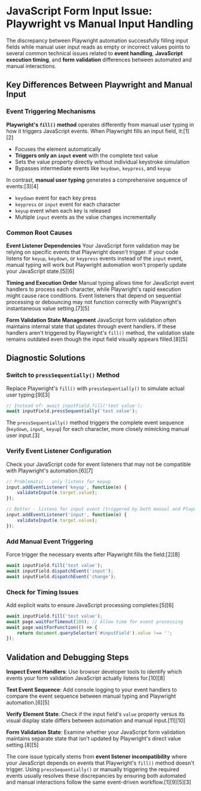 # JavaScript Form Input Issue: Playwright vs Manual Input Handling

The discrepancy between Playwright automation successfully filling input fields while manual user input reads as empty or incorrect values points to several common technical issues related to **event handling**, **JavaScript execution timing**, and **form validation** differences between automated and manual interactions.

## Key Differences Between Playwright and Manual Input

### Event Triggering Mechanisms

**Playwright's `fill()` method** operates differently from manual user typing in how it triggers JavaScript events. When Playwright fills an input field, it:[1][2]

- Focuses the element automatically
- **Triggers only an `input` event** with the complete text value
- Sets the value property directly without individual keystroke simulation
- Bypasses intermediate events like `keydown`, `keypress`, and `keyup`

In contrast, **manual user typing** generates a comprehensive sequence of events:[3][4]
- `keydown` event for each key press
- `keypress` or `input` event for each character
- `keyup` event when each key is released
- Multiple `input` events as the value changes incrementally

### Common Root Causes

**Event Listener Dependencies**
Your JavaScript form validation may be relying on specific events that Playwright doesn't trigger. If your code listens for `keyup`, `keydown`, or `keypress` events instead of the `input` event, manual typing will work but Playwright automation won't properly update your JavaScript state.[5][6]

**Timing and Execution Order**
Manual typing allows time for JavaScript event handlers to process each character, while Playwright's rapid execution might cause race conditions. Event listeners that depend on sequential processing or debouncing may not function correctly with Playwright's instantaneous value setting.[7][5]

**Form Validation State Management**
JavaScript form validation often maintains internal state that updates through event handlers. If these handlers aren't triggered by Playwright's `fill()` method, the validation state remains outdated even though the input field visually appears filled.[8][5]

## Diagnostic Solutions

### Switch to `pressSequentially()` Method

Replace Playwright's `fill()` with `pressSequentially()` to simulate actual user typing:[9][3]

```javascript
// Instead of: await inputField.fill('test value');
await inputField.pressSequentially('test value');
```

The `pressSequentially()` method triggers the complete event sequence (`keydown`, `input`, `keyup`) for each character, more closely mimicking manual user input.[3]

### Verify Event Listener Configuration

Check your JavaScript code for event listeners that may not be compatible with Playwright's automation:[6][7]

```javascript
// Problematic - only listens for keyup
input.addEventListener('keyup', function(e) {
    validateInput(e.target.value);
});

// Better - listens for input event (triggered by both manual and Playwright)
input.addEventListener('input', function(e) {  
    validateInput(e.target.value);
});
```

### Add Manual Event Triggering

Force trigger the necessary events after Playwright fills the field:[2][8]

```javascript
await inputField.fill('test value');
await inputField.dispatchEvent('input');
await inputField.dispatchEvent('change');
```

### Check for Timing Issues

Add explicit waits to ensure JavaScript processing completes:[5][6]

```javascript
await inputField.fill('test value');
await page.waitForTimeout(100); // Allow time for event processing
await page.waitForFunction(() => {
    return document.querySelector('#inputField').value !== '';
});
```

## Validation and Debugging Steps

**Inspect Event Handlers**: Use browser developer tools to identify which events your form validation JavaScript actually listens for.[10][8]

**Test Event Sequence**: Add console logging to your event handlers to compare the event sequence between manual typing and Playwright automation.[6][5]

**Verify Element State**: Check if the input field's `value` property versus its visual display state differs between automation and manual input.[11][10]

**Form Validation State**: Examine whether your JavaScript form validation maintains separate state that isn't updated by Playwright's direct value setting.[8][5]

The core issue typically stems from **event listener incompatibility** where your JavaScript depends on events that Playwright's `fill()` method doesn't trigger. Using `pressSequentially()` or manually triggering the required events usually resolves these discrepancies by ensuring both automated and manual interactions follow the same event-driven workflow.[1][9][5][3]
